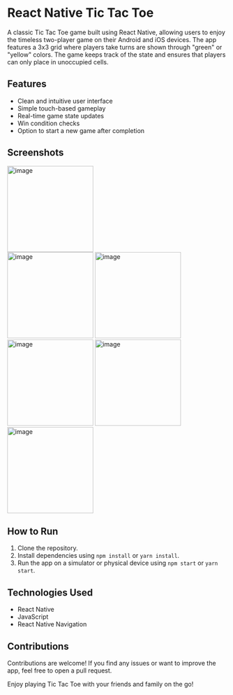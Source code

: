 # React Native Tic Tac Toe
A classic Tic Tac Toe game built using React Native, allowing users to enjoy the timeless two-player game on their Android and iOS devices. The app features a 3x3 grid where players take turns are shown through "green" or "yellow" colors. The game keeps track of the state and ensures that players can only place in unoccupied cells. 

## Features
- Clean and intuitive user interface
- Simple touch-based gameplay
- Real-time game state updates
- Win condition checks
- Option to start a new game after completion

## Screenshots
<div>
  <img width="197" alt="image" src="https://github.com/Myself-Ikram/TicTacToe/assets/97652328/05f0154c-192d-40e5-b01d-d1422da722ba">
</div>
<img width="197" alt="image" src="https://github.com/Myself-Ikram/TicTacToe/assets/97652328/2f8b7a56-3b81-4957-9910-5bc9ec13481a">
<img width="197" alt="image" src="https://github.com/Myself-Ikram/TicTacToe/assets/97652328/700ed1f4-4f5b-446d-a169-f7de76245192">
<img width="197" alt="image" src="https://github.com/Myself-Ikram/TicTacToe/assets/97652328/c6cf0f88-2416-4e63-8fea-07dcdea2d543">
<img width="197" alt="image" src="https://github.com/Myself-Ikram/TicTacToe/assets/97652328/c25e69f4-57f6-4f25-ad3c-f95346701626">
<img width="197" alt="image" src="https://github.com/Myself-Ikram/TicTacToe/assets/97652328/65737ebe-e54a-425e-8456-e9a6e283ede9">





## How to Run
1. Clone the repository.
2. Install dependencies using `npm install` or `yarn install`.
3. Run the app on a simulator or physical device using `npm start` or `yarn start`.

## Technologies Used
- React Native
- JavaScript
- React Native Navigation

## Contributions
Contributions are welcome! If you find any issues or want to improve the app, feel free to open a pull request.

Enjoy playing Tic Tac Toe with your friends and family on the go!
